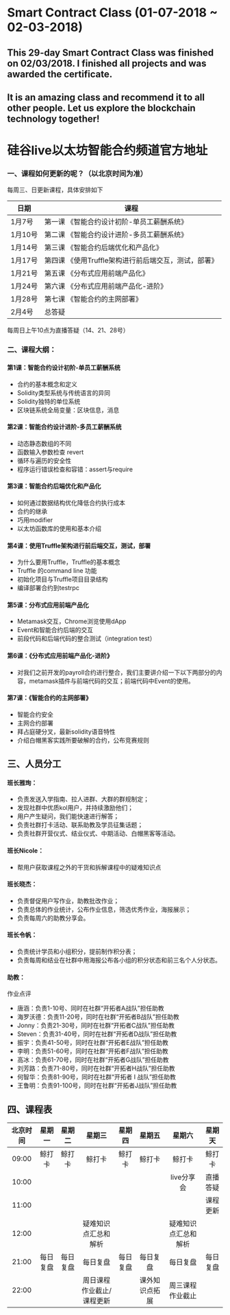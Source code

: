 # Smart Contract Class (01-07-2018 ~ 02-03-2018)

## This 29-day Smart Contract Class was finished on 02/03/2018. I finished all projects and was awarded the certificate. 

## It is an amazing class and recommend it to all other people. Let us explore the blockchain technology together!

# 硅谷live以太坊智能合约频道官方地址

### 一、课程如何更新的呢？（以北京时间为准）

每周三、日更新课程，具体安排如下

| 日期 | 课程  |
| ------ | ------ |
| 1月7号 | 第一课 《智能合约设计初阶-单员工薪酬系统》|
| 1月10号 | 第二课 《智能合约设计进阶-多员工薪酬系统》|
| 1月14号 | 第三课 《智能合约后端优化和产品化》|
| 1月17号 | 第四课 《使用Truffle架构进行前后端交互，测试，部署》|
| 1月21号 | 第五课 《分布式应用前端产品化》|
| 1月24号 | 第六课 《分布式应用前端产品化-进阶》|
| 1月28号 | 第七课 《智能合约的主网部署》|
| 2月4号 | 总答疑 |

每周日上午10点为直播答疑（14、21、28号）

### 二、课程大纲：
#### 第1课：智能合约设计初阶-单员工薪酬系统
- 合约的基本概念和定义
- Solidity类型系统与传统语言的异同
- Solidity独特的单位系统
- 区块链系统全局变量：区块信息，消息

#### 第2课：智能合约设计进阶-多员工薪酬系统
- 动态静态数组的不同
- 函数输入参数检查 revert
- 循环与遍历的安全性
- 程序运行错误检查和容错：assert与require

#### 第3课：智能合约后端优化和产品化
- 如何通过数据结构优化降低合约执行成本
- 合约的继承
- 巧用modifier
- 以太坊函数库的使用和基本介绍

#### 第4课：使用Truffle架构进行前后端交互，测试，部署
- 为什么要用Truffle，Truffle的基本概念
- Truffle 的command line 功能
- 初始化项目与Truffle项目目录结构
- 编译部署合约到testrpc

#### 第5课：分布式应用前端产品化
- Metamask交互，Chrome浏览使用dApp
- Event和智能合约后端的交互
- 前段代码和后端代码的整合测试（integration test）


#### 第6课：《分布式应用前端产品化-进阶》
- 对我们之前开发的payroll合约进行整合，我们主要讲介绍一下以下两部分的内容，metamask插件与前端代码的交互；前端代码中Event的使用。

#### 第7课：《智能合约的主网部署》
- 智能合约安全
- 主网合约部署
- 拜占庭硬分叉，最新solidity语音特性
- 介绍白帽黑客实践所要破解的合约，公布竞赛规则

## 三、人员分工
#### 班长雅珣： 
- 负责发送入学指南、拉人进群、大群的群规制定；
- 发现社群中优质kol用户，并持续激励他们；
- 用户产生疑问，我们能快速进行解答；
- 负责社群打卡活动、联系助教及学员征集话题；
- 负责社群开营仪式、结业仪式、中期活动、白帽黑客等活动。

#### 班长Nicole：
- 帮用户获取课程之外的干货和拆解课程中的疑难知识点

#### 班长晓杰：
- 负责督促用户写作业，助教批改作业；
- 负责总体的作业统计，公布作业信息，筛选优秀作业，海报展示；
- 负责每周六的助教分享会。

#### 班长令帆：
- 负责统计学员和小组积分，提前制作积分表；
- 负责每周和结业在社群中用海报公布各小组的积分状态和前三名个人分状态。

#### 助教：
作业点评
- 唐涵：负责1-10号、同时在社群“开拓者A战队”担任助教
- 海罗沃德：负责11-20号，同时在社群“开拓者B战队”担任助教
- Jonny：负责21-30号，同时在社群“开拓者C战队”担任助教
- Steven：负责31-40号，同时在社群“开拓者D战队”担任助教
- 振宇：负责41-50号，同时在社群“开拓者E战队”担任助教
- 李明：负责51-60号，同时在社群“开拓者F战队”担任助教
- 高冰：负责61-70号，同时在社群“开拓者G战队”担任助教
- 刘芳路：负责71-80号，同时在社群“开拓者H战队”担任助教
- 何智华：负责81-90号，同时在社群“开拓者 I 战队”担任助教
- 王鲁明：负责91-100号，同时在社群“开拓者J战队”担任助教

## 四、课程表

北京时间 | 星期一 | 星期二 | 星期三 | 星期四 | 星期五 | 星期六 | 星期天
:---:|:---:|:---:|:---:|:---:|:---:|:---:|:---:|
09:00 | 鲸打卡 | 鲸打卡 | 鲸打卡 | 鲸打卡 | 鲸打卡 | 鲸打卡 | 鲸打卡
10:00 | | | | | | live分享会 | 直播答疑
11:00 | | | | | | | 课程更新
12:00 | | | 疑难知识点汇总和解析 | | | 疑难知识点汇总和解析 | |
21:00 | 每日复盘 | 每日复盘 | 每日复盘 | 每日复盘 | 每日复盘 | 每日复盘 | 每日复盘
22:00 | | | 周日课程作业截止/<br/>课程更新 | | 课外知识点拓展 | 周三课程作业截止 |  
